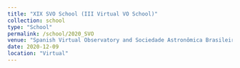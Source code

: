 ```yaml
---
title: "XIX SVO School (III Virtual VO School)"
collection: school
type: "School"
permalink: /school/2020_SVO
venue: "Spanish Virtual Observatory and Sociedade Astronômica Brasileira"
date: 2020-12-09
location: "Virtual"
---
```

